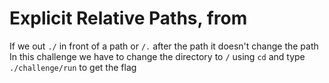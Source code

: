# Explicit Relative Paths, from

If we out `./` in front of a path or `/.` after the path it doesn't change the path
In this challenge we have to change the directory to `/` using `cd` and type `./challenge/run` to get the flag
